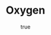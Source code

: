 ---
title: "Oxygen"
bookCover: "/assets/book-covers/oxygen.jpg"
slug: "oxygen"
bookAuthor: "Nick Lane"
rating: 10
amazonLink: ""
author:
  name: Rico Trebeljahr
  picture: "/assets/blog/profile.jpeg"
---